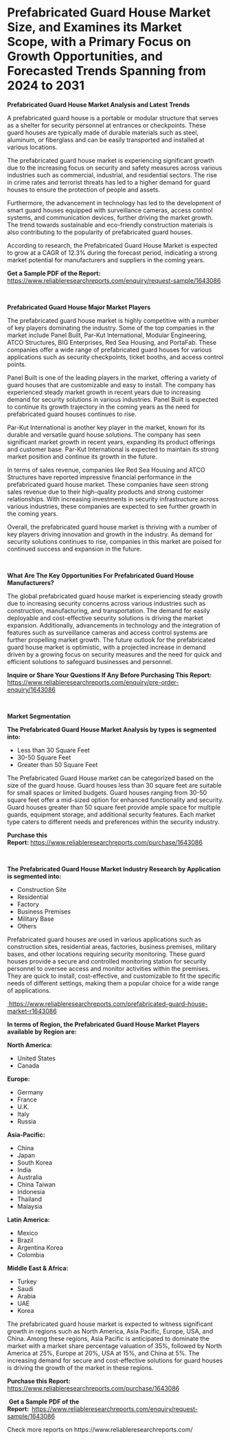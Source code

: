 <p><h1>Prefabricated Guard House Market Size, and Examines its Market Scope, with a Primary Focus on Growth Opportunities, and Forecasted Trends Spanning from 2024 to 2031</h1></p><p><strong>Prefabricated Guard House Market Analysis and Latest Trends</strong></p>
<p><p>A prefabricated guard house is a portable or modular structure that serves as a shelter for security personnel at entrances or checkpoints. These guard houses are typically made of durable materials such as steel, aluminum, or fiberglass and can be easily transported and installed at various locations. </p><p>The prefabricated guard house market is experiencing significant growth due to the increasing focus on security and safety measures across various industries such as commercial, industrial, and residential sectors. The rise in crime rates and terrorist threats has led to a higher demand for guard houses to ensure the protection of people and assets.</p><p>Furthermore, the advancement in technology has led to the development of smart guard houses equipped with surveillance cameras, access control systems, and communication devices, further driving the market growth. The trend towards sustainable and eco-friendly construction materials is also contributing to the popularity of prefabricated guard houses.</p><p>According to research, the Prefabricated Guard House Market is expected to grow at a CAGR of 12.3% during the forecast period, indicating a strong market potential for manufacturers and suppliers in the coming years.</p></p>
<p><strong>Get a Sample PDF of the Report:&nbsp;</strong> <a href="https://www.reliableresearchreports.com/enquiry/request-sample/1643086">https://www.reliableresearchreports.com/enquiry/request-sample/1643086</a></p>
<p>&nbsp;</p>
<p><strong>Prefabricated Guard House Major Market Players</strong></p>
<p><p>The prefabricated guard house market is highly competitive with a number of key players dominating the industry. Some of the top companies in the market include Panel Built, Par-Kut International, Modular Engineering, ATCO Structures, BIG Enterprises, Red Sea Housing, and PortaFab. These companies offer a wide range of prefabricated guard houses for various applications such as security checkpoints, ticket booths, and access control points.</p><p>Panel Built is one of the leading players in the market, offering a variety of guard houses that are customizable and easy to install. The company has experienced steady market growth in recent years due to increasing demand for security solutions in various industries. Panel Built is expected to continue its growth trajectory in the coming years as the need for prefabricated guard houses continues to rise.</p><p>Par-Kut International is another key player in the market, known for its durable and versatile guard house solutions. The company has seen significant market growth in recent years, expanding its product offerings and customer base. Par-Kut International is expected to maintain its strong market position and continue its growth in the future.</p><p>In terms of sales revenue, companies like Red Sea Housing and ATCO Structures have reported impressive financial performance in the prefabricated guard house market. These companies have seen strong sales revenue due to their high-quality products and strong customer relationships. With increasing investments in security infrastructure across various industries, these companies are expected to see further growth in the coming years.</p><p>Overall, the prefabricated guard house market is thriving with a number of key players driving innovation and growth in the industry. As demand for security solutions continues to rise, companies in this market are poised for continued success and expansion in the future.</p></p>
<p>&nbsp;</p>
<p><strong>What Are The Key Opportunities For Prefabricated Guard House Manufacturers?</strong></p>
<p><p>The global prefabricated guard house market is experiencing steady growth due to increasing security concerns across various industries such as construction, manufacturing, and transportation. The demand for easily deployable and cost-effective security solutions is driving the market expansion. Additionally, advancements in technology and the integration of features such as surveillance cameras and access control systems are further propelling market growth. The future outlook for the prefabricated guard house market is optimistic, with a projected increase in demand driven by a growing focus on security measures and the need for quick and efficient solutions to safeguard businesses and personnel.</p></p>
<p><strong>Inquire or Share Your Questions If Any Before Purchasing This Report:</strong> <a href="https://www.reliableresearchreports.com/enquiry/pre-order-enquiry/1643086">https://www.reliableresearchreports.com/enquiry/pre-order-enquiry/1643086</a></p>
<p>&nbsp;</p>
<p><strong>Market Segmentation</strong></p>
<p><strong>The Prefabricated Guard House Market Analysis by types is segmented into:</strong></p>
<p><ul><li>Less than 30 Square Feet</li><li>30-50 Square Feet</li><li>Greater than 50 Square Feet</li></ul></p>
<p><p>The Prefabricated Guard House market can be categorized based on the size of the guard house. Guard houses less than 30 square feet are suitable for small spaces or limited budgets. Guard houses ranging from 30-50 square feet offer a mid-sized option for enhanced functionality and security. Guard houses greater than 50 square feet provide ample space for multiple guards, equipment storage, and additional security features. Each market type caters to different needs and preferences within the security industry.</p></p>
<p><strong>Purchase this Report:&nbsp;</strong><a href="https://www.reliableresearchreports.com/purchase/1643086">https://www.reliableresearchreports.com/purchase/1643086</a></p>
<p>&nbsp;</p>
<p><strong>The Prefabricated Guard House Market Industry Research by Application is segmented into:</strong></p>
<p><ul><li>Construction Site</li><li>Residential</li><li>Factory</li><li>Business Premises</li><li>Military Base</li><li>Others</li></ul></p>
<p><p>Prefabricated guard houses are used in various applications such as construction sites, residential areas, factories, business premises, military bases, and other locations requiring security monitoring. These guard houses provide a secure and controlled monitoring station for security personnel to oversee access and monitor activities within the premises. They are quick to install, cost-effective, and customizable to fit the specific needs of different settings, making them a popular choice for a wide range of applications.</p></p>
<p><a href="https://www.reliableresearchreports.com/prefabricated-guard-house-market-r1643086">&nbsp;https://www.reliableresearchreports.com/prefabricated-guard-house-market-r1643086</a></p>
<p><strong>In terms of Region, the Prefabricated Guard House Market Players available by Region are:</strong></p>
<p>
    <p> <strong> North America: </strong>
        <ul>
            <li>United States</li>
            <li>Canada</li>
        </ul>
        </p> 
    <p> <strong> Europe: </strong>
        <ul>
            <li>Germany</li>
            <li>France</li>
            <li>U.K.</li>
            <li>Italy</li>
            <li>Russia</li>
        </ul>
        </p> 
    <p> <strong> Asia-Pacific: </strong>
        <ul>
            <li>China</li>
            <li>Japan</li>
            <li>South Korea</li>
            <li>India</li>
            <li>Australia</li>
            <li>China Taiwan</li>
            <li>Indonesia</li>
            <li>Thailand</li>
            <li>Malaysia</li>
        </ul>
        </p> 
    <p> <strong> Latin America: </strong>
        <ul>
            <li>Mexico</li>
            <li>Brazil</li>
            <li>Argentina Korea</li>
            <li>Colombia</li>
        </ul>
        </p> 
    <p> <strong> Middle East & Africa: </strong>
        <ul>
            <li>Turkey</li>
            <li>Saudi</li>
            <li>Arabia</li>
            <li>UAE</li>
            <li>Korea</li>
        </ul>
    </p>
    </p>
<p><p>The prefabricated guard house market is expected to witness significant growth in regions such as North America, Asia Pacific, Europe, USA, and China. Among these regions, Asia Pacific is anticipated to dominate the market with a market share percentage valuation of 35%, followed by North America at 25%, Europe at 20%, USA at 15%, and China at 5%. The increasing demand for secure and cost-effective solutions for guard houses is driving the growth of the market in these regions.</p></p>
<p><strong>Purchase this Report: </strong><a href="https://www.reliableresearchreports.com/purchase/1643086">https://www.reliableresearchreports.com/purchase/1643086</a></p>
<p>&nbsp;<strong>Get a Sample PDF of the Report:&nbsp;&nbsp;</strong><a href="https://www.reliableresearchreports.com/enquiry/request-sample/1643086">https://www.reliableresearchreports.com/enquiry/request-sample/1643086</a></p>
<p><strong></strong></p>
<p>Check more reports on https://www.reliableresearchreports.com/</p>